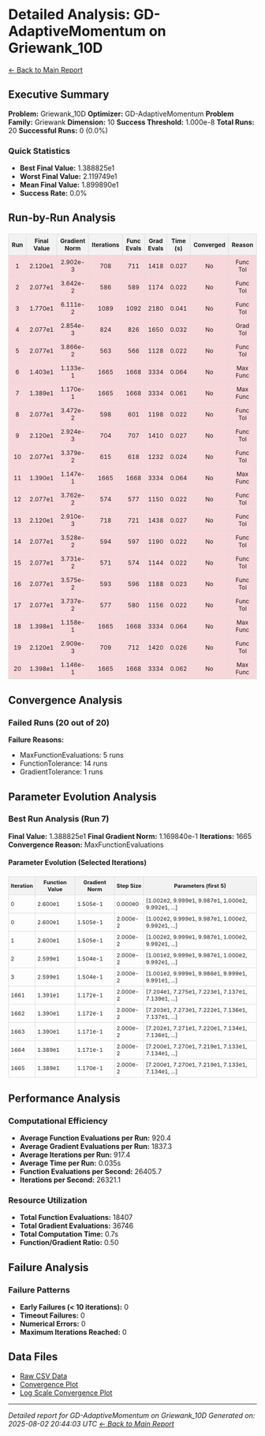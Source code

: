 # Detailed Analysis: GD-AdaptiveMomentum on Griewank_10D
[← Back to Main Report](benchmark_report.md)
## Executive Summary
**Problem:** Griewank_10D
**Optimizer:** GD-AdaptiveMomentum
**Problem Family:** Griewank
**Dimension:** 10
**Success Threshold:** 1.000e-8
**Total Runs:** 20
**Successful Runs:** 0 (0.0%)

### Quick Statistics
* **Best Final Value:** 1.388825e1
* **Worst Final Value:** 2.119749e1
* **Mean Final Value:** 1.899890e1
* **Success Rate:** 0.0%


## Run-by-Run Analysis
<table style="border-collapse: collapse; width: 100%; margin: 20px 0; font-size: 12px;">
<tr style="background-color: #f2f2f2;">
<th style="border: 1px solid #ddd; padding: 6px; text-align: center;">Run</th>
<th style="border: 1px solid #ddd; padding: 6px; text-align: center;">Final Value</th>
<th style="border: 1px solid #ddd; padding: 6px; text-align: center;">Gradient Norm</th>
<th style="border: 1px solid #ddd; padding: 6px; text-align: center;">Iterations</th>
<th style="border: 1px solid #ddd; padding: 6px; text-align: center;">Func Evals</th>
<th style="border: 1px solid #ddd; padding: 6px; text-align: center;">Grad Evals</th>
<th style="border: 1px solid #ddd; padding: 6px; text-align: center;">Time (s)</th>
<th style="border: 1px solid #ddd; padding: 6px; text-align: center;">Converged</th>
<th style="border: 1px solid #ddd; padding: 6px; text-align: center;">Reason</th>
</tr>
<tr style="background-color: #f8d7da;">
<td style="border: 1px solid #ddd; padding: 6px; text-align: center;">1</td>
<td style="border: 1px solid #ddd; padding: 6px; text-align: center;">2.120e1</td>
<td style="border: 1px solid #ddd; padding: 6px; text-align: center;">2.902e-3</td>
<td style="border: 1px solid #ddd; padding: 6px; text-align: center;">708</td>
<td style="border: 1px solid #ddd; padding: 6px; text-align: center;">711</td>
<td style="border: 1px solid #ddd; padding: 6px; text-align: center;">1418</td>
<td style="border: 1px solid #ddd; padding: 6px; text-align: center;">0.027</td>
<td style="border: 1px solid #ddd; padding: 6px; text-align: center;">No</td>
<td style="border: 1px solid #ddd; padding: 6px; text-align: center;">Func Tol</td>
</tr>
<tr style="background-color: #f8d7da;">
<td style="border: 1px solid #ddd; padding: 6px; text-align: center;">2</td>
<td style="border: 1px solid #ddd; padding: 6px; text-align: center;">2.077e1</td>
<td style="border: 1px solid #ddd; padding: 6px; text-align: center;">3.642e-2</td>
<td style="border: 1px solid #ddd; padding: 6px; text-align: center;">586</td>
<td style="border: 1px solid #ddd; padding: 6px; text-align: center;">589</td>
<td style="border: 1px solid #ddd; padding: 6px; text-align: center;">1174</td>
<td style="border: 1px solid #ddd; padding: 6px; text-align: center;">0.022</td>
<td style="border: 1px solid #ddd; padding: 6px; text-align: center;">No</td>
<td style="border: 1px solid #ddd; padding: 6px; text-align: center;">Func Tol</td>
</tr>
<tr style="background-color: #f8d7da;">
<td style="border: 1px solid #ddd; padding: 6px; text-align: center;">3</td>
<td style="border: 1px solid #ddd; padding: 6px; text-align: center;">1.770e1</td>
<td style="border: 1px solid #ddd; padding: 6px; text-align: center;">6.111e-2</td>
<td style="border: 1px solid #ddd; padding: 6px; text-align: center;">1089</td>
<td style="border: 1px solid #ddd; padding: 6px; text-align: center;">1092</td>
<td style="border: 1px solid #ddd; padding: 6px; text-align: center;">2180</td>
<td style="border: 1px solid #ddd; padding: 6px; text-align: center;">0.041</td>
<td style="border: 1px solid #ddd; padding: 6px; text-align: center;">No</td>
<td style="border: 1px solid #ddd; padding: 6px; text-align: center;">Func Tol</td>
</tr>
<tr style="background-color: #f8d7da;">
<td style="border: 1px solid #ddd; padding: 6px; text-align: center;">4</td>
<td style="border: 1px solid #ddd; padding: 6px; text-align: center;">2.077e1</td>
<td style="border: 1px solid #ddd; padding: 6px; text-align: center;">2.854e-3</td>
<td style="border: 1px solid #ddd; padding: 6px; text-align: center;">824</td>
<td style="border: 1px solid #ddd; padding: 6px; text-align: center;">826</td>
<td style="border: 1px solid #ddd; padding: 6px; text-align: center;">1650</td>
<td style="border: 1px solid #ddd; padding: 6px; text-align: center;">0.032</td>
<td style="border: 1px solid #ddd; padding: 6px; text-align: center;">No</td>
<td style="border: 1px solid #ddd; padding: 6px; text-align: center;">Grad Tol</td>
</tr>
<tr style="background-color: #f8d7da;">
<td style="border: 1px solid #ddd; padding: 6px; text-align: center;">5</td>
<td style="border: 1px solid #ddd; padding: 6px; text-align: center;">2.077e1</td>
<td style="border: 1px solid #ddd; padding: 6px; text-align: center;">3.866e-2</td>
<td style="border: 1px solid #ddd; padding: 6px; text-align: center;">563</td>
<td style="border: 1px solid #ddd; padding: 6px; text-align: center;">566</td>
<td style="border: 1px solid #ddd; padding: 6px; text-align: center;">1128</td>
<td style="border: 1px solid #ddd; padding: 6px; text-align: center;">0.022</td>
<td style="border: 1px solid #ddd; padding: 6px; text-align: center;">No</td>
<td style="border: 1px solid #ddd; padding: 6px; text-align: center;">Func Tol</td>
</tr>
<tr style="background-color: #f8d7da;">
<td style="border: 1px solid #ddd; padding: 6px; text-align: center;">6</td>
<td style="border: 1px solid #ddd; padding: 6px; text-align: center;">1.403e1</td>
<td style="border: 1px solid #ddd; padding: 6px; text-align: center;">1.133e-1</td>
<td style="border: 1px solid #ddd; padding: 6px; text-align: center;">1665</td>
<td style="border: 1px solid #ddd; padding: 6px; text-align: center;">1668</td>
<td style="border: 1px solid #ddd; padding: 6px; text-align: center;">3334</td>
<td style="border: 1px solid #ddd; padding: 6px; text-align: center;">0.064</td>
<td style="border: 1px solid #ddd; padding: 6px; text-align: center;">No</td>
<td style="border: 1px solid #ddd; padding: 6px; text-align: center;">Max Func</td>
</tr>
<tr style="background-color: #f8d7da;">
<td style="border: 1px solid #ddd; padding: 6px; text-align: center;">7</td>
<td style="border: 1px solid #ddd; padding: 6px; text-align: center;">1.389e1</td>
<td style="border: 1px solid #ddd; padding: 6px; text-align: center;">1.170e-1</td>
<td style="border: 1px solid #ddd; padding: 6px; text-align: center;">1665</td>
<td style="border: 1px solid #ddd; padding: 6px; text-align: center;">1668</td>
<td style="border: 1px solid #ddd; padding: 6px; text-align: center;">3334</td>
<td style="border: 1px solid #ddd; padding: 6px; text-align: center;">0.061</td>
<td style="border: 1px solid #ddd; padding: 6px; text-align: center;">No</td>
<td style="border: 1px solid #ddd; padding: 6px; text-align: center;">Max Func</td>
</tr>
<tr style="background-color: #f8d7da;">
<td style="border: 1px solid #ddd; padding: 6px; text-align: center;">8</td>
<td style="border: 1px solid #ddd; padding: 6px; text-align: center;">2.077e1</td>
<td style="border: 1px solid #ddd; padding: 6px; text-align: center;">3.472e-2</td>
<td style="border: 1px solid #ddd; padding: 6px; text-align: center;">598</td>
<td style="border: 1px solid #ddd; padding: 6px; text-align: center;">601</td>
<td style="border: 1px solid #ddd; padding: 6px; text-align: center;">1198</td>
<td style="border: 1px solid #ddd; padding: 6px; text-align: center;">0.022</td>
<td style="border: 1px solid #ddd; padding: 6px; text-align: center;">No</td>
<td style="border: 1px solid #ddd; padding: 6px; text-align: center;">Func Tol</td>
</tr>
<tr style="background-color: #f8d7da;">
<td style="border: 1px solid #ddd; padding: 6px; text-align: center;">9</td>
<td style="border: 1px solid #ddd; padding: 6px; text-align: center;">2.120e1</td>
<td style="border: 1px solid #ddd; padding: 6px; text-align: center;">2.924e-3</td>
<td style="border: 1px solid #ddd; padding: 6px; text-align: center;">704</td>
<td style="border: 1px solid #ddd; padding: 6px; text-align: center;">707</td>
<td style="border: 1px solid #ddd; padding: 6px; text-align: center;">1410</td>
<td style="border: 1px solid #ddd; padding: 6px; text-align: center;">0.027</td>
<td style="border: 1px solid #ddd; padding: 6px; text-align: center;">No</td>
<td style="border: 1px solid #ddd; padding: 6px; text-align: center;">Func Tol</td>
</tr>
<tr style="background-color: #f8d7da;">
<td style="border: 1px solid #ddd; padding: 6px; text-align: center;">10</td>
<td style="border: 1px solid #ddd; padding: 6px; text-align: center;">2.077e1</td>
<td style="border: 1px solid #ddd; padding: 6px; text-align: center;">3.379e-2</td>
<td style="border: 1px solid #ddd; padding: 6px; text-align: center;">615</td>
<td style="border: 1px solid #ddd; padding: 6px; text-align: center;">618</td>
<td style="border: 1px solid #ddd; padding: 6px; text-align: center;">1232</td>
<td style="border: 1px solid #ddd; padding: 6px; text-align: center;">0.024</td>
<td style="border: 1px solid #ddd; padding: 6px; text-align: center;">No</td>
<td style="border: 1px solid #ddd; padding: 6px; text-align: center;">Func Tol</td>
</tr>
<tr style="background-color: #f8d7da;">
<td style="border: 1px solid #ddd; padding: 6px; text-align: center;">11</td>
<td style="border: 1px solid #ddd; padding: 6px; text-align: center;">1.390e1</td>
<td style="border: 1px solid #ddd; padding: 6px; text-align: center;">1.147e-1</td>
<td style="border: 1px solid #ddd; padding: 6px; text-align: center;">1665</td>
<td style="border: 1px solid #ddd; padding: 6px; text-align: center;">1668</td>
<td style="border: 1px solid #ddd; padding: 6px; text-align: center;">3334</td>
<td style="border: 1px solid #ddd; padding: 6px; text-align: center;">0.064</td>
<td style="border: 1px solid #ddd; padding: 6px; text-align: center;">No</td>
<td style="border: 1px solid #ddd; padding: 6px; text-align: center;">Max Func</td>
</tr>
<tr style="background-color: #f8d7da;">
<td style="border: 1px solid #ddd; padding: 6px; text-align: center;">12</td>
<td style="border: 1px solid #ddd; padding: 6px; text-align: center;">2.077e1</td>
<td style="border: 1px solid #ddd; padding: 6px; text-align: center;">3.762e-2</td>
<td style="border: 1px solid #ddd; padding: 6px; text-align: center;">574</td>
<td style="border: 1px solid #ddd; padding: 6px; text-align: center;">577</td>
<td style="border: 1px solid #ddd; padding: 6px; text-align: center;">1150</td>
<td style="border: 1px solid #ddd; padding: 6px; text-align: center;">0.022</td>
<td style="border: 1px solid #ddd; padding: 6px; text-align: center;">No</td>
<td style="border: 1px solid #ddd; padding: 6px; text-align: center;">Func Tol</td>
</tr>
<tr style="background-color: #f8d7da;">
<td style="border: 1px solid #ddd; padding: 6px; text-align: center;">13</td>
<td style="border: 1px solid #ddd; padding: 6px; text-align: center;">2.120e1</td>
<td style="border: 1px solid #ddd; padding: 6px; text-align: center;">2.910e-3</td>
<td style="border: 1px solid #ddd; padding: 6px; text-align: center;">718</td>
<td style="border: 1px solid #ddd; padding: 6px; text-align: center;">721</td>
<td style="border: 1px solid #ddd; padding: 6px; text-align: center;">1438</td>
<td style="border: 1px solid #ddd; padding: 6px; text-align: center;">0.027</td>
<td style="border: 1px solid #ddd; padding: 6px; text-align: center;">No</td>
<td style="border: 1px solid #ddd; padding: 6px; text-align: center;">Func Tol</td>
</tr>
<tr style="background-color: #f8d7da;">
<td style="border: 1px solid #ddd; padding: 6px; text-align: center;">14</td>
<td style="border: 1px solid #ddd; padding: 6px; text-align: center;">2.077e1</td>
<td style="border: 1px solid #ddd; padding: 6px; text-align: center;">3.528e-2</td>
<td style="border: 1px solid #ddd; padding: 6px; text-align: center;">594</td>
<td style="border: 1px solid #ddd; padding: 6px; text-align: center;">597</td>
<td style="border: 1px solid #ddd; padding: 6px; text-align: center;">1190</td>
<td style="border: 1px solid #ddd; padding: 6px; text-align: center;">0.022</td>
<td style="border: 1px solid #ddd; padding: 6px; text-align: center;">No</td>
<td style="border: 1px solid #ddd; padding: 6px; text-align: center;">Func Tol</td>
</tr>
<tr style="background-color: #f8d7da;">
<td style="border: 1px solid #ddd; padding: 6px; text-align: center;">15</td>
<td style="border: 1px solid #ddd; padding: 6px; text-align: center;">2.077e1</td>
<td style="border: 1px solid #ddd; padding: 6px; text-align: center;">3.731e-2</td>
<td style="border: 1px solid #ddd; padding: 6px; text-align: center;">571</td>
<td style="border: 1px solid #ddd; padding: 6px; text-align: center;">574</td>
<td style="border: 1px solid #ddd; padding: 6px; text-align: center;">1144</td>
<td style="border: 1px solid #ddd; padding: 6px; text-align: center;">0.022</td>
<td style="border: 1px solid #ddd; padding: 6px; text-align: center;">No</td>
<td style="border: 1px solid #ddd; padding: 6px; text-align: center;">Func Tol</td>
</tr>
<tr style="background-color: #f8d7da;">
<td style="border: 1px solid #ddd; padding: 6px; text-align: center;">16</td>
<td style="border: 1px solid #ddd; padding: 6px; text-align: center;">2.077e1</td>
<td style="border: 1px solid #ddd; padding: 6px; text-align: center;">3.575e-2</td>
<td style="border: 1px solid #ddd; padding: 6px; text-align: center;">593</td>
<td style="border: 1px solid #ddd; padding: 6px; text-align: center;">596</td>
<td style="border: 1px solid #ddd; padding: 6px; text-align: center;">1188</td>
<td style="border: 1px solid #ddd; padding: 6px; text-align: center;">0.023</td>
<td style="border: 1px solid #ddd; padding: 6px; text-align: center;">No</td>
<td style="border: 1px solid #ddd; padding: 6px; text-align: center;">Func Tol</td>
</tr>
<tr style="background-color: #f8d7da;">
<td style="border: 1px solid #ddd; padding: 6px; text-align: center;">17</td>
<td style="border: 1px solid #ddd; padding: 6px; text-align: center;">2.077e1</td>
<td style="border: 1px solid #ddd; padding: 6px; text-align: center;">3.737e-2</td>
<td style="border: 1px solid #ddd; padding: 6px; text-align: center;">577</td>
<td style="border: 1px solid #ddd; padding: 6px; text-align: center;">580</td>
<td style="border: 1px solid #ddd; padding: 6px; text-align: center;">1156</td>
<td style="border: 1px solid #ddd; padding: 6px; text-align: center;">0.022</td>
<td style="border: 1px solid #ddd; padding: 6px; text-align: center;">No</td>
<td style="border: 1px solid #ddd; padding: 6px; text-align: center;">Func Tol</td>
</tr>
<tr style="background-color: #f8d7da;">
<td style="border: 1px solid #ddd; padding: 6px; text-align: center;">18</td>
<td style="border: 1px solid #ddd; padding: 6px; text-align: center;">1.398e1</td>
<td style="border: 1px solid #ddd; padding: 6px; text-align: center;">1.158e-1</td>
<td style="border: 1px solid #ddd; padding: 6px; text-align: center;">1665</td>
<td style="border: 1px solid #ddd; padding: 6px; text-align: center;">1668</td>
<td style="border: 1px solid #ddd; padding: 6px; text-align: center;">3334</td>
<td style="border: 1px solid #ddd; padding: 6px; text-align: center;">0.064</td>
<td style="border: 1px solid #ddd; padding: 6px; text-align: center;">No</td>
<td style="border: 1px solid #ddd; padding: 6px; text-align: center;">Max Func</td>
</tr>
<tr style="background-color: #f8d7da;">
<td style="border: 1px solid #ddd; padding: 6px; text-align: center;">19</td>
<td style="border: 1px solid #ddd; padding: 6px; text-align: center;">2.120e1</td>
<td style="border: 1px solid #ddd; padding: 6px; text-align: center;">2.909e-3</td>
<td style="border: 1px solid #ddd; padding: 6px; text-align: center;">709</td>
<td style="border: 1px solid #ddd; padding: 6px; text-align: center;">712</td>
<td style="border: 1px solid #ddd; padding: 6px; text-align: center;">1420</td>
<td style="border: 1px solid #ddd; padding: 6px; text-align: center;">0.026</td>
<td style="border: 1px solid #ddd; padding: 6px; text-align: center;">No</td>
<td style="border: 1px solid #ddd; padding: 6px; text-align: center;">Func Tol</td>
</tr>
<tr style="background-color: #f8d7da;">
<td style="border: 1px solid #ddd; padding: 6px; text-align: center;">20</td>
<td style="border: 1px solid #ddd; padding: 6px; text-align: center;">1.398e1</td>
<td style="border: 1px solid #ddd; padding: 6px; text-align: center;">1.146e-1</td>
<td style="border: 1px solid #ddd; padding: 6px; text-align: center;">1665</td>
<td style="border: 1px solid #ddd; padding: 6px; text-align: center;">1668</td>
<td style="border: 1px solid #ddd; padding: 6px; text-align: center;">3334</td>
<td style="border: 1px solid #ddd; padding: 6px; text-align: center;">0.062</td>
<td style="border: 1px solid #ddd; padding: 6px; text-align: center;">No</td>
<td style="border: 1px solid #ddd; padding: 6px; text-align: center;">Max Func</td>
</tr>
</table>

## Convergence Analysis

### Failed Runs (20 out of 20)

**Failure Reasons:**
- MaxFunctionEvaluations: 5 runs
- FunctionTolerance: 14 runs
- GradientTolerance: 1 runs

## Parameter Evolution Analysis

### Best Run Analysis (Run 7)
**Final Value:** 1.388825e1
**Final Gradient Norm:** 1.169840e-1
**Iterations:** 1665
**Convergence Reason:** MaxFunctionEvaluations

#### Parameter Evolution (Selected Iterations)

<table style="border-collapse: collapse; width: 100%; margin: 20px 0; font-size: 11px;">
<tr style="background-color: #f2f2f2;">
<th style="border: 1px solid #ddd; padding: 4px;">Iteration</th>
<th style="border: 1px solid #ddd; padding: 4px;">Function Value</th>
<th style="border: 1px solid #ddd; padding: 4px;">Gradient Norm</th>
<th style="border: 1px solid #ddd; padding: 4px;">Step Size</th>
<th style="border: 1px solid #ddd; padding: 4px;">Parameters (first 5)</th>
</tr>
<tr><td style="border: 1px solid #ddd; padding: 4px;">0</td><td style="border: 1px solid #ddd; padding: 4px;">2.600e1</td><td style="border: 1px solid #ddd; padding: 4px;">1.505e-1</td><td style="border: 1px solid #ddd; padding: 4px;">0.000e0</td><td style="border: 1px solid #ddd; padding: 4px;">[1.002e2, 9.999e1, 9.987e1, 1.000e2, 9.992e1, ...]</td></tr>
<tr><td style="border: 1px solid #ddd; padding: 4px;">0</td><td style="border: 1px solid #ddd; padding: 4px;">2.600e1</td><td style="border: 1px solid #ddd; padding: 4px;">1.505e-1</td><td style="border: 1px solid #ddd; padding: 4px;">2.000e-2</td><td style="border: 1px solid #ddd; padding: 4px;">[1.002e2, 9.999e1, 9.987e1, 1.000e2, 9.992e1, ...]</td></tr>
<tr><td style="border: 1px solid #ddd; padding: 4px;">1</td><td style="border: 1px solid #ddd; padding: 4px;">2.600e1</td><td style="border: 1px solid #ddd; padding: 4px;">1.505e-1</td><td style="border: 1px solid #ddd; padding: 4px;">2.000e-2</td><td style="border: 1px solid #ddd; padding: 4px;">[1.002e2, 9.999e1, 9.987e1, 1.000e2, 9.992e1, ...]</td></tr>
<tr><td style="border: 1px solid #ddd; padding: 4px;">2</td><td style="border: 1px solid #ddd; padding: 4px;">2.599e1</td><td style="border: 1px solid #ddd; padding: 4px;">1.504e-1</td><td style="border: 1px solid #ddd; padding: 4px;">2.000e-2</td><td style="border: 1px solid #ddd; padding: 4px;">[1.001e2, 9.999e1, 9.987e1, 1.000e2, 9.992e1, ...]</td></tr>
<tr><td style="border: 1px solid #ddd; padding: 4px;">3</td><td style="border: 1px solid #ddd; padding: 4px;">2.599e1</td><td style="border: 1px solid #ddd; padding: 4px;">1.504e-1</td><td style="border: 1px solid #ddd; padding: 4px;">2.000e-2</td><td style="border: 1px solid #ddd; padding: 4px;">[1.001e2, 9.999e1, 9.986e1, 9.999e1, 9.991e1, ...]</td></tr>
<tr><td style="border: 1px solid #ddd; padding: 4px;">1661</td><td style="border: 1px solid #ddd; padding: 4px;">1.391e1</td><td style="border: 1px solid #ddd; padding: 4px;">1.172e-1</td><td style="border: 1px solid #ddd; padding: 4px;">2.000e-2</td><td style="border: 1px solid #ddd; padding: 4px;">[7.204e1, 7.275e1, 7.223e1, 7.137e1, 7.139e1, ...]</td></tr>
<tr><td style="border: 1px solid #ddd; padding: 4px;">1662</td><td style="border: 1px solid #ddd; padding: 4px;">1.390e1</td><td style="border: 1px solid #ddd; padding: 4px;">1.172e-1</td><td style="border: 1px solid #ddd; padding: 4px;">2.000e-2</td><td style="border: 1px solid #ddd; padding: 4px;">[7.203e1, 7.273e1, 7.222e1, 7.136e1, 7.137e1, ...]</td></tr>
<tr><td style="border: 1px solid #ddd; padding: 4px;">1663</td><td style="border: 1px solid #ddd; padding: 4px;">1.390e1</td><td style="border: 1px solid #ddd; padding: 4px;">1.171e-1</td><td style="border: 1px solid #ddd; padding: 4px;">2.000e-2</td><td style="border: 1px solid #ddd; padding: 4px;">[7.202e1, 7.271e1, 7.220e1, 7.134e1, 7.136e1, ...]</td></tr>
<tr><td style="border: 1px solid #ddd; padding: 4px;">1664</td><td style="border: 1px solid #ddd; padding: 4px;">1.389e1</td><td style="border: 1px solid #ddd; padding: 4px;">1.171e-1</td><td style="border: 1px solid #ddd; padding: 4px;">2.000e-2</td><td style="border: 1px solid #ddd; padding: 4px;">[7.200e1, 7.270e1, 7.219e1, 7.133e1, 7.134e1, ...]</td></tr>
<tr><td style="border: 1px solid #ddd; padding: 4px;">1665</td><td style="border: 1px solid #ddd; padding: 4px;">1.389e1</td><td style="border: 1px solid #ddd; padding: 4px;">1.170e-1</td><td style="border: 1px solid #ddd; padding: 4px;">2.000e-2</td><td style="border: 1px solid #ddd; padding: 4px;">[7.200e1, 7.270e1, 7.219e1, 7.133e1, 7.134e1, ...]</td></tr>
</table>

## Performance Analysis

### Computational Efficiency
- **Average Function Evaluations per Run:** 920.4
- **Average Gradient Evaluations per Run:** 1837.3
- **Average Iterations per Run:** 917.4
- **Average Time per Run:** 0.035s
- **Function Evaluations per Second:** 26405.7
- **Iterations per Second:** 26321.1
### Resource Utilization
- **Total Function Evaluations:** 18407
- **Total Gradient Evaluations:** 36746
- **Total Computation Time:** 0.7s
- **Function/Gradient Ratio:** 0.50
## Failure Analysis

### Failure Patterns
- **Early Failures (< 10 iterations):** 0
- **Timeout Failures:** 0
- **Numerical Errors:** 0
- **Maximum Iterations Reached:** 0


## Data Files
* [Raw CSV Data](../data/problems/Griewank_10D_results.csv)
* [Convergence Plot](../plots/Griewank_10D.png)
* [Log Scale Convergence Plot](../plots/Griewank_10D_log.png)


---
*Detailed report for GD-AdaptiveMomentum on Griewank_10D*
*Generated on: 2025-08-02 20:44:03 UTC*
*[← Back to Main Report](../benchmark_report.md)*
